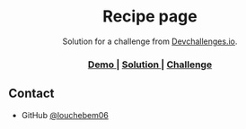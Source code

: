 <!-- Please update value in the {}  -->

<h1 align="center">Recipe page</h1>

<div align="center">
   Solution for a challenge from  <a href="http://devchallenges.io" target="_blank">Devchallenges.io</a>.
</div>

<div align="center">
  <h3>
    <a href="https://jolcwij.cluster029.hosting.ovh.net/devchallenge.io/recipe/recipe.html">
      Demo
    </a>
    <span> | </span>
    <a href="https://github.com/louchebem06/Recipe-page-devchallenge.io">
      Solution
    </a>
    <span> | </span>
    <a href="https://devchallenges.io/challenges/OEKdUZ6xs0h99C38XVht">
      Challenge
    </a>
  </h3>
</div>

## Contact

- GitHub [@louchebem06](https://github.com/louchebem06)
